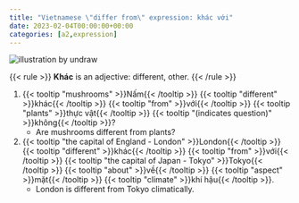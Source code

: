 ```yaml
---
title: "Vietnamese \"differ from\" expression: khác với"
date: 2023-02-04T00:00:00+00:00
categories: [a2,expression]
---
```


![illustration by undraw](/images/undraw/undraw_flowers_vx06.png)

{{< rule >}}
**Khác** is an adjective: different, other.
{{< /rule >}}

1. {{< tooltip "mushrooms" >}}Nấm{{< /tooltip >}}
   {{< tooltip "different" >}}khác{{< /tooltip >}}
   {{< tooltip "from" >}}với{{< /tooltip >}}
   {{< tooltip "plants" >}}thực vật{{< /tooltip >}}
   {{< tooltip "(indicates question)" >}}không{{< /tooltip >}}?
   - Are mushrooms different from plants?
2. {{< tooltip "the capital of England - London" >}}London{{< /tooltip >}}
   {{< tooltip "different" >}}khác{{< /tooltip >}}
   {{< tooltip "from" >}}với{{< /tooltip >}}
   {{< tooltip "the capital of Japan - Tokyo" >}}Tokyo{{< /tooltip >}}
   {{< tooltip "about" >}}về{{< /tooltip >}}
   {{< tooltip "aspect" >}}mặt{{< /tooltip >}}
   {{< tooltip "climate" >}}khí hậu{{< /tooltip >}}.
   - London is different from Tokyo climatically.
